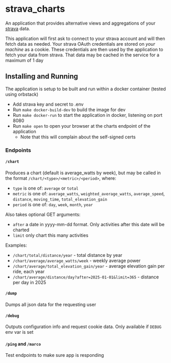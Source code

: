 # strava_charts
An application that provides alternative views and aggregations of your [strava](https://www.strava.com) data.

This application will first ask to connect to your strava account and will then fetch data as needed. Your strava OAuth credentials are stored on _your machine_ as a cookie. These credentials are then used by the application to fetch your data from strava. That data may be cached in the service for a maximum of 1 day

## Installing and Running
The application is setup to be built and run within a docker container (tested using orbstack)

  * Add strava key and secret to .env
  * Run `make docker-build-dev` to build the image for dev
  * Run `make docker-run` to start the application in docker, listening on port 8080
  * Run `make open` to open your browser at the charts endpoint of the application
    * Note that this will complain about the self-signed certs

### Endpoints
#### `/chart`
Produces a chart (default is average_watts by week), but may be called in the format `/chart/<type>/<metric>/<period>`, where:

  * `type` is one of: `average` or `total`
  * `metric` is one of: `average_watts`, `weighted_average_watts`, `average_speed`, `distance`, `moving_time`, `total_elevation_gain`
  * `period` is one of: `day`, `week`, `month`, `year`

Also takes optional GET arguments:
  * `after` a date in yyyy-mm-dd format. Only activities after this date will be charted
  * `limit` only chart this many activities

Examples:

  * `/chart/total/distance/year` - total distance by year
  * `/chart/average/average_watts/week` - weekly average power
  * `/chart/average/total_elevation_gain/year` - average elevation gain per ride, each year
  * `/chart/average/distance/day?after=2025-01-01&limit=365` - distance per day in 2025

#### `/dump`
Dumps all json data for the requesting user

#### `/debug`
Outputs configuration info and request cookie data. Only available if `DEBUG` env var is set

#### `/ping` and `/marco`
Test endpoints to make sure app is responding
